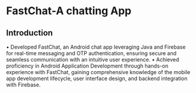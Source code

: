 # FastChat-A chatting App 

## Introduction
• Developed FastChat, an Android chat app leveraging Java and Firebase for real-time messaging and OTP authentication, ensuring secure and seamless
communication with an intuitive user experience.
• Achieved proficiency in Android Application Development through hands-on experience with FastChat, gaining comprehensive knowledge of the mobile
app development lifecycle, user interface design, and backend integration with Firebase.
